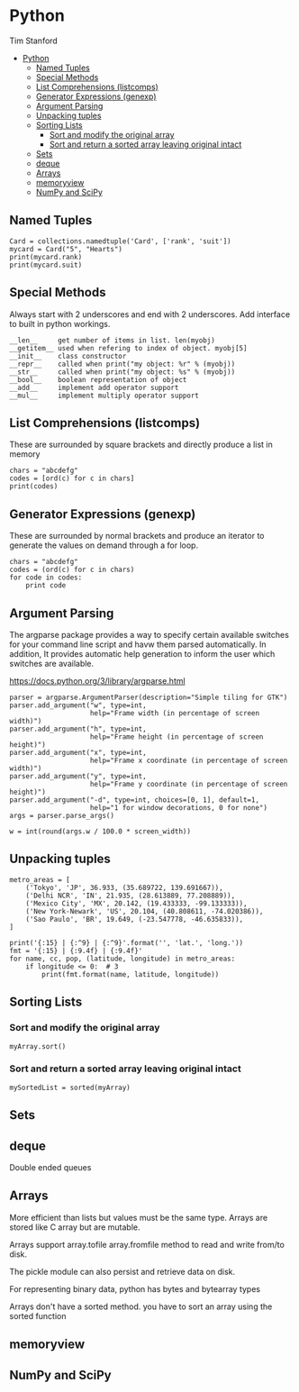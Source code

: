 # Python

Tim Stanford

- [Python](#python)
  - [Named Tuples](#named-tuples)
  - [Special Methods](#special-methods)
  - [List Comprehensions (listcomps)](#list-comprehensions-listcomps)
  - [Generator Expressions (genexp)](#generator-expressions-genexp)
  - [Argument Parsing](#argument-parsing)
  - [Unpacking tuples](#unpacking-tuples)
  - [Sorting Lists](#sorting-lists)
    - [Sort and modify the original array](#sort-and-modify-the-original-array)
    - [Sort and return a sorted array leaving original intact](#sort-and-return-a-sorted-array-leaving-original-intact)
  - [Sets](#sets)
  - [deque](#deque)
  - [Arrays](#arrays)
  - [memoryview](#memoryview)
  - [NumPy and SciPy](#numpy-and-scipy)

## Named Tuples

    Card = collections.namedtuple('Card', ['rank', 'suit'])
    mycard = Card("5", "Hearts")
    print(mycard.rank)
    print(mycard.suit)

## Special Methods

Always start with 2 underscores and end with 2 underscores. Add interface to built in python workings.

    __len__     get number of items in list. len(myobj)
    __getitem__ used when refering to index of object. myobj[5]
    __init__    class constructor
    __repr__    called when print("my object: %r" % (myobj))
    __str__     called when print("my object: %s" % (myobj))
    __bool__    boolean representation of object
    __add__     implement add operator support
    __mul__     implement multiply operator support

## List Comprehensions (listcomps)

These are surrounded by square brackets and directly produce a list in memory

    chars = "abcdefg"
    codes = [ord(c) for c in chars]
    print(codes)

## Generator Expressions (genexp)

These are surrounded by normal brackets and produce an iterator to generate the values on demand through a for loop.

    chars = "abcdefg"
    codes = (ord(c) for c in chars)
    for code in codes:
        print code

## Argument Parsing

The argparse package provides a way to specify certain available switches for your command line script and havw them parsed automatically. In addition, It provides automatic help generation to inform the user which switches are available.

https://docs.python.org/3/library/argparse.html

    parser = argparse.ArgumentParser(description="Simple tiling for GTK")
    parser.add_argument("w", type=int,
                        help="Frame width (in percentage of screen width)")
    parser.add_argument("h", type=int,
                        help="Frame height (in percentage of screen height)")
    parser.add_argument("x", type=int,
                        help="Frame x coordinate (in percentage of screen width)")
    parser.add_argument("y", type=int,
                        help="Frame y coordinate (in percentage of screen height)")
    parser.add_argument("-d", type=int, choices=[0, 1], default=1,
                        help="1 for window decorations, 0 for none")
    args = parser.parse_args()

    w = int(round(args.w / 100.0 * screen_width))

## Unpacking tuples

    metro_areas = [
        ('Tokyo', 'JP', 36.933, (35.689722, 139.691667)),
        ('Delhi NCR', 'IN', 21.935, (28.613889, 77.208889)),
        ('Mexico City', 'MX', 20.142, (19.433333, -99.133333)),
        ('New York-Newark', 'US', 20.104, (40.808611, -74.020386)),
        ('Sao Paulo', 'BR', 19.649, (-23.547778, -46.635833)),
    ]

    print('{:15} | {:^9} | {:^9}'.format('', 'lat.', 'long.'))
    fmt = '{:15} | {:9.4f} | {:9.4f}'
    for name, cc, pop, (latitude, longitude) in metro_areas:
        if longitude <= 0:  # 3
            print(fmt.format(name, latitude, longitude))

## Sorting Lists

### Sort and modify the original array

    myArray.sort()

### Sort and return a sorted array leaving original intact

    mySortedList = sorted(myArray)

## Sets

## deque
Double ended queues

## Arrays
More efficient than lists but values must be the same type. Arrays are stored like C array but are mutable.

Arrays support array.tofile array.fromfile method to read and write from/to disk.

The pickle module can also persist and retrieve data on disk.

For representing binary data, python has bytes and bytearray types

Arrays don't have a sorted method. you have to sort an array using the sorted function

## memoryview

## NumPy and SciPy

